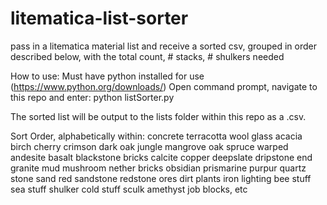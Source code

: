 # litematica-list-sorter

pass in a litematica material list and receive a sorted csv, grouped in order described below, with the total count, # stacks, # shulkers needed

How to use:
Must have python installed for use (https://www.python.org/downloads/)
Open command prompt, navigate to this repo and enter:
    python listSorter.py <path to litematica material list>

The sorted list will be output to the lists folder within this repo as a .csv.

Sort Order, alphabetically within:
concrete
terracotta
wool
glass
acacia
birch
cherry
crimson
dark oak
jungle
mangrove
oak
spruce
warped
andesite
basalt
blackstone
bricks
calcite
copper
deepslate
dripstone
end
granite
mud
mushroom
nether bricks
obsidian
prismarine
purpur
quartz
stone
sand
red sandstone
redstone
ores
dirt
plants
iron
lighting
bee stuff
sea stuff
shulker
cold stuff
sculk
amethyst
job blocks, etc
